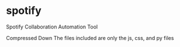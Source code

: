 # spotify
Spotify Collaboration Automation Tool

Compressed Down The files included are only the js, css, and py files
